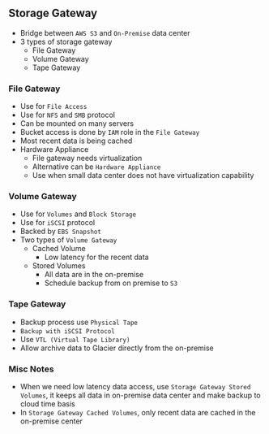 ## Storage Gateway

- Bridge between `AWS S3` and `On-Premise` data center
- 3 types of storage gateway
  - File Gateway
  - Volume Gateway
  - Tape Gateway

### File Gateway

- Use for `File Access`
- Use for `NFS` and `SMB` protocol
- Can be mounted on many servers
- Bucket access is done by `IAM` role in the `File Gateway`
- Most recent data is being cached
- Hardware Appliance
  - File gateway needs virtualization
  - Alternative can be `Hardware Appliance`
  - Use when small data center does not have virtualization capability

### Volume Gateway

- Use for `Volumes` and `Block Storage`
- Use for `iSCSI` protocol
- Backed by `EBS Snapshot`
- Two types of `Volume Gateway`
  - Cached Volume
    - Low latency for the recent data
  - Stored Volumes
    - All data are in the on-premise
    - Schedule backup from on premise to `S3`

### Tape Gateway

- Backup process use `Physical Tape`
- `Backup with iSCSI Protocol`
- Use `VTL (Virtual Tape Library)`
- Allow archive data to Glacier directly from the on-premise

### Misc Notes

- When we need low latency data access, use `Storage Gateway Stored Volumes`, it keeps all data in on-premise data center and make backup to cloud time basis
- In `Storage Gateway Cached Volumes`, only recent data are cached in the on-premise center
